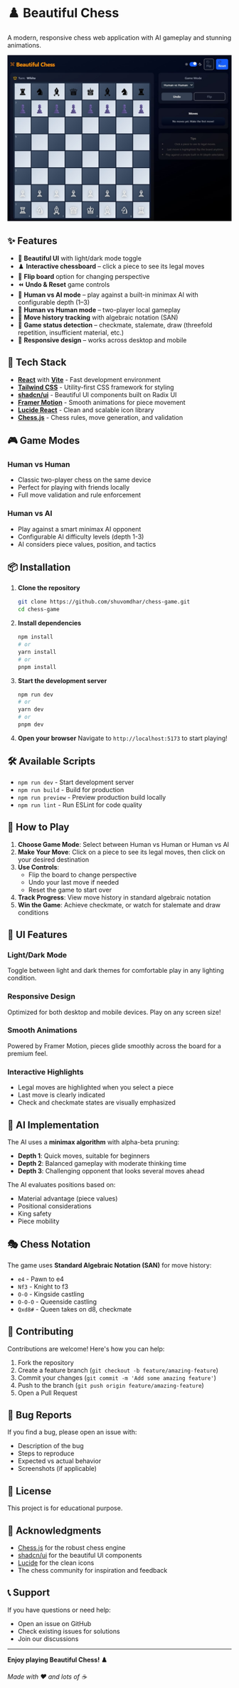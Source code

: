 # ♟️ Beautiful Chess

A modern, responsive chess web application with AI gameplay and stunning animations.

![Chess Game Screenshot](image-1.png)

## ✨ Features

- 🎨 **Beautiful UI** with light/dark mode toggle
- ♟️ **Interactive chessboard** – click a piece to see its legal moves
- 🔄 **Flip board** option for changing perspective
- ⏪ **Undo & Reset** game controls
- 🤖 **Human vs AI mode** – play against a built-in minimax AI with configurable depth (1–3)
- 👥 **Human vs Human mode** – two-player local gameplay
- 📜 **Move history tracking** with algebraic notation (SAN)
- 🏁 **Game status detection** – checkmate, stalemate, draw (threefold repetition, insufficient material, etc.)
- 📱 **Responsive design** – works across desktop and mobile

## 🚀 Tech Stack

- **[React](https://reactjs.org/)** with **[Vite](https://vitejs.dev/)** - Fast development environment
- **[Tailwind CSS](https://tailwindcss.com/)** - Utility-first CSS framework for styling
- **[shadcn/ui](https://ui.shadcn.com/)** - Beautiful UI components built on Radix UI
- **[Framer Motion](https://www.framer.com/motion/)** - Smooth animations for piece movement
- **[Lucide React](https://lucide.dev/)** - Clean and scalable icon library
- **[Chess.js](https://github.com/jhlywa/chess.js)** - Chess rules, move generation, and validation

## 🎮 Game Modes

### Human vs Human
- Classic two-player chess on the same device
- Perfect for playing with friends locally
- Full move validation and rule enforcement

### Human vs AI
- Play against a smart minimax AI opponent
- Configurable AI difficulty levels (depth 1-3)
- AI considers piece values, position, and tactics

## 📦 Installation

1. **Clone the repository**
   ```bash
   git clone https://github.com/shuvomdhar/chess-game.git
   cd chess-game
   ```

2. **Install dependencies**
   ```bash
   npm install
   # or
   yarn install
   # or
   pnpm install
   ```

3. **Start the development server**
   ```bash
   npm run dev
   # or
   yarn dev
   # or
   pnpm dev
   ```

4. **Open your browser**
   Navigate to `http://localhost:5173` to start playing!

## 🛠️ Available Scripts

- `npm run dev` - Start development server
- `npm run build` - Build for production
- `npm run preview` - Preview production build locally
- `npm run lint` - Run ESLint for code quality

## 🎯 How to Play

1. **Choose Game Mode**: Select between Human vs Human or Human vs AI
2. **Make Your Move**: Click on a piece to see its legal moves, then click on your desired destination
3. **Use Controls**: 
   - Flip the board to change perspective
   - Undo your last move if needed
   - Reset the game to start over
4. **Track Progress**: View move history in standard algebraic notation
5. **Win the Game**: Achieve checkmate, or watch for stalemate and draw conditions

## 🎨 UI Features

### Light/Dark Mode
Toggle between light and dark themes for comfortable play in any lighting condition.

### Responsive Design
Optimized for both desktop and mobile devices. Play on any screen size!

### Smooth Animations
Powered by Framer Motion, pieces glide smoothly across the board for a premium feel.

### Interactive Highlights
- Legal moves are highlighted when you select a piece
- Last move is clearly indicated
- Check and checkmate states are visually emphasized

## 🤖 AI Implementation

The AI uses a **minimax algorithm** with alpha-beta pruning:

- **Depth 1**: Quick moves, suitable for beginners
- **Depth 2**: Balanced gameplay with moderate thinking time
- **Depth 3**: Challenging opponent that looks several moves ahead

The AI evaluates positions based on:
- Material advantage (piece values)
- Positional considerations
- King safety
- Piece mobility

## 🎭 Chess Notation

The game uses **Standard Algebraic Notation (SAN)** for move history:
- `e4` - Pawn to e4
- `Nf3` - Knight to f3
- `O-O` - Kingside castling
- `O-O-O` - Queenside castling
- `Qxd8#` - Queen takes on d8, checkmate

## 🤝 Contributing

Contributions are welcome! Here's how you can help:

1. Fork the repository
2. Create a feature branch (`git checkout -b feature/amazing-feature`)
3. Commit your changes (`git commit -m 'Add some amazing feature'`)
4. Push to the branch (`git push origin feature/amazing-feature`)
5. Open a Pull Request

## 🐛 Bug Reports

If you find a bug, please open an issue with:
- Description of the bug
- Steps to reproduce
- Expected vs actual behavior
- Screenshots (if applicable)

## 📜 License

This project is for educational purpose.

## 🙏 Acknowledgments

- [Chess.js](https://github.com/jhlywa/chess.js) for the robust chess engine
- [shadcn/ui](https://ui.shadcn.com/) for the beautiful UI components
- [Lucide](https://lucide.dev/) for the clean icons
- The chess community for inspiration and feedback

## 📞 Support

If you have questions or need help:
- Open an issue on GitHub
- Check existing issues for solutions
- Join our discussions

---

**Enjoy playing Beautiful Chess! ♟️**

*Made with ❤️ and lots of ☕*